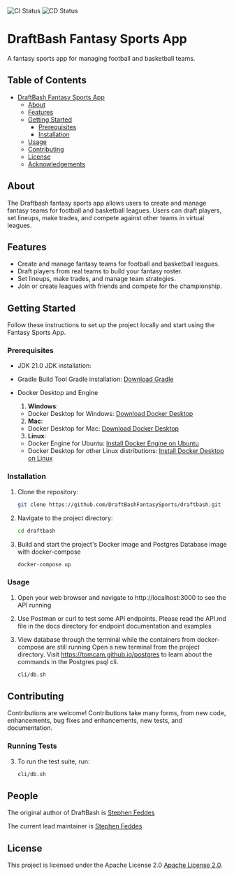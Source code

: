 ![CI Status](https://github.com/DraftBashFantasySports/draftbash/actions/workflows/ci.yml/badge.svg) ![CD Status](https://github.com/DraftBashFantasySports/draftbash/actions/workflows/cd.yml/badge.svg)
# DraftBash Fantasy Sports App

A fantasy sports app for managing football and basketball teams.

## Table of Contents
- [DraftBash Fantasy Sports App](#draftbash-sports-app)
  - [About](#about)
  - [Features](#features)
  - [Getting Started](#getting-started)
    - [Prerequisites](#prerequisites)
    - [Installation](#installation)
  - [Usage](#usage)
  - [Contributing](#contributing)
  - [License](#license)
  - [Acknowledgements](#acknowledgements)

## About

The Draftbash fantasy sports app allows users to create and manage fantasy teams for football and basketball leagues. Users can draft players, set lineups, make trades, and compete against other teams in virtual leagues.

## Features

- Create and manage fantasy teams for football and basketball leagues.
- Draft players from real teams to build your fantasy roster.
- Set lineups, make trades, and manage team strategies.
- Join or create leagues with friends and compete for the championship.

## Getting Started

Follow these instructions to set up the project locally and start using the Fantasy Sports App.

### Prerequisites

- JDK 21.0
    JDK installation: 

- Gradle Build Tool
    Gradle installation: [Download Gradle](https://gradle.org)

- Docker Desktop and Engine
    1. **Windows**:
   - Docker Desktop for Windows: [Download Docker Desktop](https://www.docker.com/products/docker-desktop)

    2. **Mac**:
    - Docker Desktop for Mac: [Download Docker Desktop](https://www.docker.com/products/docker-desktop)

    3. **Linux**:
    - Docker Engine for Ubuntu: [Install Docker Engine on Ubuntu](https://docs.docker.com/engine/install/ubuntu/)
    - Docker Desktop for other Linux distributions: [Install Docker Desktop on Linux](https://www.docker.com/products/docker-desktop)

### Installation

1. Clone the repository:

   ```bash
   git clone https://github.com/DraftBashFantasySports/draftbash.git

2. Navigate to the project directory:

    ```bash
    cd draftbash

3. Build and start the project's Docker image and Postgres Database image with docker-compose

    ```bash
    docker-compose up

### Usage

1. Open your web browser and navigate to http://localhost:3000 to see the API running

2. Use Postman or curl to test some API endpoints. Please read the API.md file in the docs directory for endpoint documentation and examples

3. View database through the terminal while the containers from docker-compose are still running
    Open a new terminal from the project directory.
    Visit https://tomcam.github.io/postgres to learn about the commands in the Postgres psql cli.

    ```bash
    cli/db.sh

## Contributing

Contributions are welcome! Contributions take many forms, from new code, enhancements, bug fixes and enhancements, new tests, and documentation.

### Running Tests

3. To run the test suite, run:

    ```bash
    cli/db.sh

## People

The original author of DraftBash is [Stephen Feddes](https://github.com/StephenFeddes)

The current lead maintainer is [Stephen Feddes](https://github.com/StephenFeddes)

## License

This project is licensed under the Apache License 2.0 [Apache License 2.0](https://www.apache.org/licenses/LICENSE-2.0).